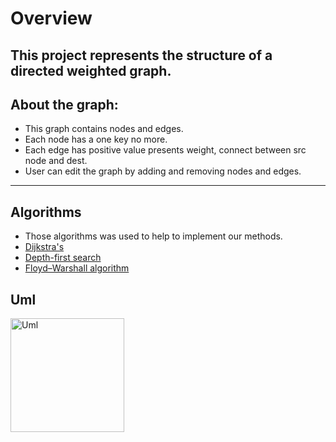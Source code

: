 # Overview
This project represents the structure of a directed weighted graph.
---
## About the graph:
- This graph contains nodes and edges.
-  Each node has a one key no more.
-  Each edge has positive value presents weight, connect between src node and dest.
-  User can edit the graph by adding and removing nodes and edges.
---
## Algorithms
- Those algorithms was used to help to implement our methods.
- [Dijkstra's](https://en.wikipedia.org/wiki/Dijkstra%27s_algorithm)
- [Depth-first search](https://en.wikipedia.org/wiki/Depth-first_search)
- [Floyd–Warshall algorithm](https://en.wikipedia.org/wiki/Floyd%E2%80%93Warshall_algorithm)
## Uml
<img width="182" alt="Uml" src="https://user-images.githubusercontent.com/93886878/145442896-4689e11a-9a3b-4c29-9d1a-2ec037a4f89c.png">
